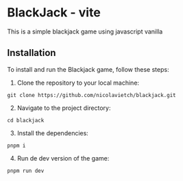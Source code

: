 # BlackJack - vite

This is a simple blackjack game using javascript vanilla

## Installation

To install and run the Blackjack game, follow these steps:

1. Clone the repository to your local machine:

```
git clone https://github.com/nicolavietch/blackjack.git
```

2. Navigate to the project directory:

```
cd blackjack
```

3. Install the dependencies:

```
pnpm i
```

4. Run de dev version of the game:

```
pnpm run dev
```
